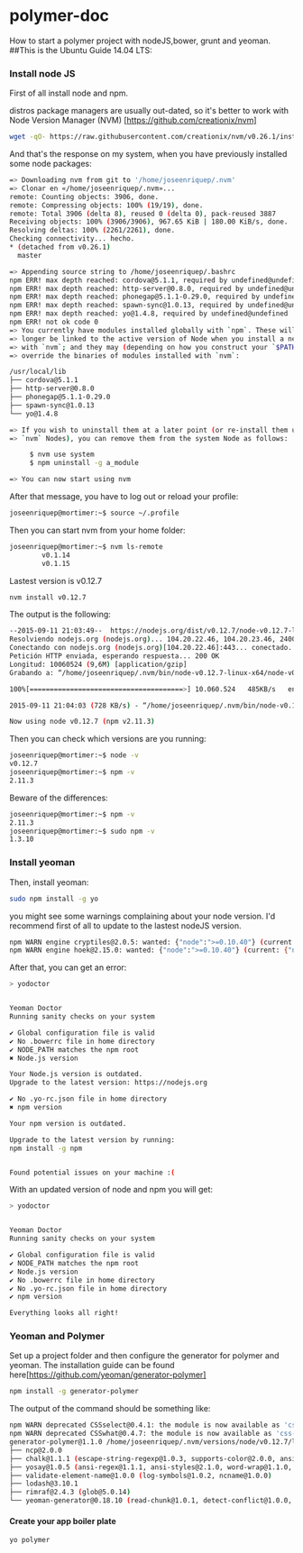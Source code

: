 # polymer-doc
How to start a polymer project with nodeJS,bower, grunt and yeoman.
##This is the Ubuntu Guide 14.04 LTS:

### Install node JS
First of all install node and npm.

distros package managers are usually out-dated, so it's better to work with Node Version Manager (NVM) [https://github.com/creationix/nvm]
```bash
wget -qO- https://raw.githubusercontent.com/creationix/nvm/v0.26.1/install.sh | bash
```

And that's the response on my system, when you have previously installed some node packages:
```bash
=> Downloading nvm from git to '/home/joseenriquep/.nvm'
=> Clonar en «/home/joseenriquep/.nvm»...
remote: Counting objects: 3906, done.
remote: Compressing objects: 100% (19/19), done.
remote: Total 3906 (delta 8), reused 0 (delta 0), pack-reused 3887
Receiving objects: 100% (3906/3906), 967.65 KiB | 180.00 KiB/s, done.
Resolving deltas: 100% (2261/2261), done.
Checking connectivity... hecho.
* (detached from v0.26.1)
  master

=> Appending source string to /home/joseenriquep/.bashrc
npm ERR! max depth reached: cordova@5.1.1, required by undefined@undefined
npm ERR! max depth reached: http-server@0.8.0, required by undefined@undefined
npm ERR! max depth reached: phonegap@5.1.1-0.29.0, required by undefined@undefined
npm ERR! max depth reached: spawn-sync@1.0.13, required by undefined@undefined
npm ERR! max depth reached: yo@1.4.8, required by undefined@undefined
npm ERR! not ok code 0
=> You currently have modules installed globally with `npm`. These will no
=> longer be linked to the active version of Node when you install a new node
=> with `nvm`; and they may (depending on how you construct your `$PATH`)
=> override the binaries of modules installed with `nvm`:

/usr/local/lib
├── cordova@5.1.1
├── http-server@0.8.0
├── phonegap@5.1.1-0.29.0
├── spawn-sync@1.0.13
└── yo@1.4.8

=> If you wish to uninstall them at a later point (or re-install them under your
=> `nvm` Nodes), you can remove them from the system Node as follows:

     $ nvm use system
     $ npm uninstall -g a_module

=> You can now start using nvm

```
After that message, you have to log out or reload your profile:
```bash
joseenriquep@mortimer:~$ source ~/.profile
```

Then you can start nvm from your home folder:
```bash
joseenriquep@mortimer:~$ nvm ls-remote
        v0.1.14
        v0.1.15

```
Lastest version is v0.12.7
```bash
nvm install v0.12.7
```

The output is the following:

```bash
--2015-09-11 21:03:49--  https://nodejs.org/dist/v0.12.7/node-v0.12.7-linux-x64.tar.gz
Resolviendo nodejs.org (nodejs.org)... 104.20.22.46, 104.20.23.46, 2400:cb00:2048:1::6814:162e, ...
Conectando con nodejs.org (nodejs.org)[104.20.22.46]:443... conectado.
Petición HTTP enviada, esperando respuesta... 200 OK
Longitud: 10060524 (9,6M) [application/gzip]
Grabando a: “/home/joseenriquep/.nvm/bin/node-v0.12.7-linux-x64/node-v0.12.7-linux-x64.tar.gz”

100%[======================================>] 10.060.524   485KB/s   en 13s    

2015-09-11 21:04:03 (728 KB/s) - “/home/joseenriquep/.nvm/bin/node-v0.12.7-linux-x64/node-v0.12.7-linux-x64.tar.gz” guardado [10060524/10060524]

Now using node v0.12.7 (npm v2.11.3)

```
Then you can check which versions are you running:
```bash
joseenriquep@mortimer:~$ node -v
v0.12.7
joseenriquep@mortimer:~$ npm -v
2.11.3

```
Beware of the differences:
```bash
joseenriquep@mortimer:~$ npm -v
2.11.3
joseenriquep@mortimer:~$ sudo npm -v
1.3.10

```
### Install yeoman
Then, install yeoman:
```bash
sudo npm install -g yo
```

you might see some warnings complaining about your node version.
I'd recommend first of all to update to the lastest nodeJS version.
```bash
npm WARN engine cryptiles@2.0.5: wanted: {"node":">=0.10.40"} (current: {"node":"v0.10.25","npm":"1.3.10"})
npm WARN engine hoek@2.15.0: wanted: {"node":">=0.10.40"} (current: {"node":"v0.10.25","npm":"1.3.10"})

```
After that, you can get an error:

```bash
> yodoctor


Yeoman Doctor
Running sanity checks on your system

✔ Global configuration file is valid
✔ No .bowerrc file in home directory
✔ NODE_PATH matches the npm root
✖ Node.js version

Your Node.js version is outdated.
Upgrade to the latest version: https://nodejs.org

✔ No .yo-rc.json file in home directory
✖ npm version

Your npm version is outdated.

Upgrade to the latest version by running:
npm install -g npm


Found potential issues on your machine :(

```

With an updated version of node and npm you will get:
```bash
> yodoctor


Yeoman Doctor
Running sanity checks on your system

✔ Global configuration file is valid
✔ NODE_PATH matches the npm root
✔ Node.js version
✔ No .bowerrc file in home directory
✔ No .yo-rc.json file in home directory
✔ npm version

Everything looks all right!

```
### Yeoman and Polymer
Set up a project folder and then configure the generator for polymer and yeoman.
The installation guide can be found here[https://github.com/yeoman/generator-polymer]
```bash
npm install -g generator-polymer
```
The output of the command should be something like:
```bash
npm WARN deprecated CSSselect@0.4.1: the module is now available as 'css-select'
npm WARN deprecated CSSwhat@0.4.7: the module is now available as 'css-what'
generator-polymer@1.1.0 /home/joseenriquep/.nvm/versions/node/v0.12.7/lib/node_modules/generator-polymer
├── ncp@2.0.0
├── chalk@1.1.1 (escape-string-regexp@1.0.3, supports-color@2.0.0, ansi-styles@2.1.0, has-ansi@2.0.0, strip-ansi@3.0.0)
├── yosay@1.0.5 (ansi-regex@1.1.1, ansi-styles@2.1.0, word-wrap@1.1.0, strip-ansi@2.0.1, pad-component@0.0.1, minimist@1.2.0, taketalk@1.0.0, string-width@1.0.1, repeating@1.1.3)
├── validate-element-name@1.0.0 (log-symbols@1.0.2, ncname@1.0.0)
├── lodash@3.10.1
├── rimraf@2.4.3 (glob@5.0.14)
└── yeoman-generator@0.18.10 (read-chunk@1.0.1, detect-conflict@1.0.0, dargs@3.0.1, user-home@1.1.1, yeoman-welcome@1.0.1, xdg-basedir@1.0.1, class-extend@0.1.1, diff@1.4.0, text-table@0.2.0, mime@1.3.4, underscore.string@2.4.0, async@0.9.2, debug@2.2.0, run-async@0.1.0, nopt@3.0.4, cross-spawn@0.2.9, istextorbinary@1.0.2, mkdirp@0.5.1, shelljs@0.3.0, cli-table@0.3.1, lodash@2.4.2, pretty-bytes@1.0.4, dateformat@1.0.11, through2@0.6.5, inquirer@0.8.5, sinon@1.16.1, github-username@1.1.1, yeoman-assert@1.0.0, glob@4.5.3, file-utils@0.2.2, findup-sync@0.2.1, mem-fs-editor@1.2.3, yeoman-environment@1.2.7, cheerio@0.18.0, gruntfile-editor@0.2.0, download@3.3.0)

```

#### Create your app boiler plate

```bash
yo polymer
```

